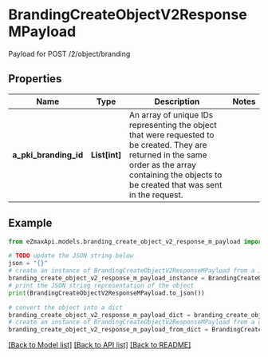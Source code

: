 # BrandingCreateObjectV2ResponseMPayload

Payload for POST /2/object/branding

## Properties

Name | Type | Description | Notes
------------ | ------------- | ------------- | -------------
**a_pki_branding_id** | **List[int]** | An array of unique IDs representing the object that were requested to be created.  They are returned in the same order as the array containing the objects to be created that was sent in the request. | 

## Example

```python
from eZmaxApi.models.branding_create_object_v2_response_m_payload import BrandingCreateObjectV2ResponseMPayload

# TODO update the JSON string below
json = "{}"
# create an instance of BrandingCreateObjectV2ResponseMPayload from a JSON string
branding_create_object_v2_response_m_payload_instance = BrandingCreateObjectV2ResponseMPayload.from_json(json)
# print the JSON string representation of the object
print(BrandingCreateObjectV2ResponseMPayload.to_json())

# convert the object into a dict
branding_create_object_v2_response_m_payload_dict = branding_create_object_v2_response_m_payload_instance.to_dict()
# create an instance of BrandingCreateObjectV2ResponseMPayload from a dict
branding_create_object_v2_response_m_payload_from_dict = BrandingCreateObjectV2ResponseMPayload.from_dict(branding_create_object_v2_response_m_payload_dict)
```
[[Back to Model list]](../README.md#documentation-for-models) [[Back to API list]](../README.md#documentation-for-api-endpoints) [[Back to README]](../README.md)


